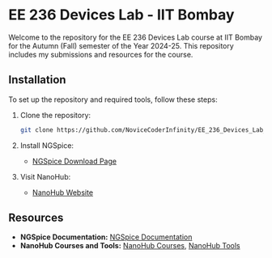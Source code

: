 
# EE 236 Devices Lab - IIT Bombay

Welcome to the repository for the EE 236 Devices Lab course at IIT Bombay for the Autumn (Fall) semester of the Year 2024-25. This repository includes my submissions and resources for the course.

## Installation

To set up the repository and required tools, follow these steps:

1. Clone the repository:
   ```sh
   git clone https://github.com/NoviceCoderInfinity/EE_236_Devices_Lab_IIT_Bombay.git
   ```

2. Install NGSpice:
   - [NGSpice Download Page](https://ngspice.sourceforge.io/download.html)

3. Visit NanoHub:
   - [NanoHub Website](https://nanohub.org/)

## Resources

- **NGSpice Documentation:** [NGSpice Documentation](https://ngspice.sourceforge.io/docs.html)
- **NanoHub Courses and Tools:** [NanoHub Courses](https://nanohub.org/groups/courses), [NanoHub Tools](https://nanohub.org/tools)
